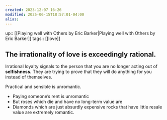 ```yaml
---
created: 2023-12-07 16:26
modified: 2025-06-15T18:57:01-04:00
alias: 
---
```

up::  [[Playing well with Others by Eric Barker|Playing well with Others by Eric Barker]]
tags:: [[love]]

## The irrationality of love is exceedingly rational.

Irrational loyalty signals to the person that you are no longer acting out of **selfishness.** They are trying to prove that they will do anything for you instead of themselves.

Practical and sensible is unromantic.
- Paying someone’s rent is unromantic
- But roses which die and have no long-term value are
- Diamonds which are just absurdly expensive rocks that have little resale value are extremely romantic.
